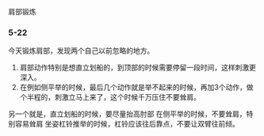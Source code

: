 



肩部锻炼
### 5-22
今天锻炼肩部，发现两个自己以前忽略的地方。
1. 肩部动作特别是想直立划船的，到顶部的时候需要停留一段时间，这样刺激更深入。
2. 在例如侧平举的时候，最后几个动作就是举不起来的时候，再加3个动作，做个半程的，刺激立马上来了，这个时候千万压住不要耸肩。

另一个就是，直立划船的时候，要尽量抬高肘部
在侧平举的时候，不要耸肩，特别容易耸肩
坐姿杠铃推举的时候，杠铃应该往后靠点，不要让双臂往前倾。